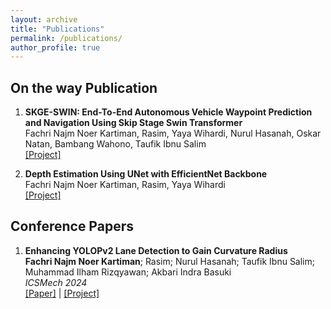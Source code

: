 ```yaml
---
layout: archive
title: "Publications"
permalink: /publications/
author_profile: true
---
```


## On the way Publication

1. <b>SKGE-SWIN: End-To-End Autonomous Vehicle Waypoint Prediction and Navigation Using Skip Stage Swin Transformer</b> <br>
   Fachri Najm Noer Kartiman, 
        Rasim,
        Yaya Wihardi,
        Nurul Hasanah,
        Oskar Natan,
        Bambang Wahono,
        Taufik Ibnu Salim
   <br>[[Project]](https://github.com/fachrinnk4869/end-to-end-self-driving)

1. <b>Depth Estimation Using UNet with EfficientNet Backbone</b> <br>
   Fachri Najm Noer Kartiman, 
        Rasim,
        Yaya Wihardi
   <br>[[Project]](https://github.com/fachrinnk4869/effUnetDepthEstimation)

## Conference Papers

1. <b>Enhancing YOLOPv2 Lane Detection to Gain Curvature Radius</b> <br>
   <b>Fachri Najm Noer Kartiman</b>; Rasim; Nurul Hasanah; Taufik Ibnu Salim; Muhammad Ilham Rizqyawan; Akbari Indra Basuki
   <br><i>ICSMech 2024</i>
   <br>[[Paper]](https://ieeexplore.ieee.org/document/10812281) | [[Project]](https://github.com/fachrinnk4869/lane-detection-integration)
